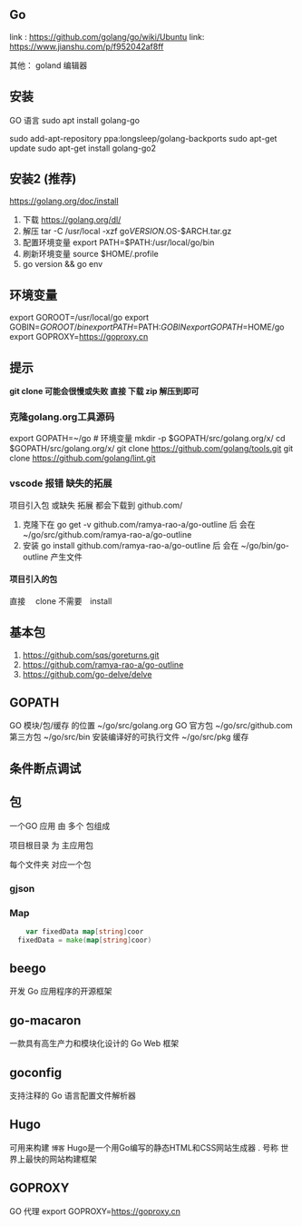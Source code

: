 ## Go
link : https://github.com/golang/go/wiki/Ubuntu
link: https://www.jianshu.com/p/f952042af8ff

其他：
goland 编辑器
## 安装
GO 语言
sudo apt  install golang-go

sudo add-apt-repository ppa:longsleep/golang-backports
sudo apt-get update
sudo apt-get install golang-go2
## 安装2 (推荐)
https://golang.org/doc/install
1. 下载 
https://golang.org/dl/
2. 解压
tar -C /usr/local -xzf go$VERSION.$OS-$ARCH.tar.gz
3. 配置环境变量
export PATH=$PATH:/usr/local/go/bin
4. 刷新环境变量
source $HOME/.profile
5. go version && go env

## 环境变量
export GOROOT=/usr/local/go
export GOBIN=$GOROOT/bin
export PATH=$PATH:$GOBIN
export GOPATH=$HOME/go
export GOPROXY=https://goproxy.cn

## 提示
**git clone 可能会很慢或失败  直接 下载 zip 解压到即可**
### 克隆golang.org工具源码
export GOPATH=~/go    # 环境变量
mkdir -p $GOPATH/src/golang.org/x/
cd $GOPATH/src/golang.org/x/
git clone https://github.com/golang/tools.git
git clone https://github.com/golang/lint.git



### vscode 报错 缺失的拓展　
项目引入包 或缺失 拓展  都会下载到  github.com/
1. 克隆下在
go get -v github.com/ramya-rao-a/go-outline  后
会在 ~/go/src/github.com/ramya-rao-a/go-outline
2. 安装
go install github.com/ramya-rao-a/go-outline  后
会在 ~/go/bin/go-outline   产生文件
 #### 项目引入的包　
直接　 clone 不需要　install


## 基本包
1. https://github.com/sqs/goreturns.git
2. https://github.com/ramya-rao-a/go-outline
3. https://github.com/go-delve/delve

## GOPATH
GO 模块/包/缓存 的位置
~/go/src/golang.org   GO 官方包
~/go/src/github.com 第三方包
~/go/src/bin  安装编译好的可执行文件
~/go/src/pkg  缓存

## 条件断点调试

## 包

一个GO 应用 由 多个 包组成

项目根目录 为 主应用包

每个文件夹 对应一个包

### gjson


### Map

```go
	var fixedData map[string]coor
  fixedData = make(map[string]coor)
  ```

## beego 
开发 Go 应用程序的开源框架
## go-macaron
一款具有高生产力和模块化设计的 Go Web 框架
## goconfig
支持注释的 Go 语言配置文件解析器
## Hugo
可用来构建 `博客`
Hugo是一个用Go编写的静态HTML和CSS网站生成器 . 号称 世界上最快的网站构建框架
## GOPROXY
GO 代理
export GOPROXY=https://goproxy.cn
